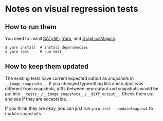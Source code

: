 # Notes on visual regression tests
## How to run them
You need to install [SATySFi](https://github.com/gfngfn/SATySFi), [Yarn](https://yarnpkg.com/lang/en/docs/install), and [GraphicsMagick](http://www.graphicsmagick.org).

```shell
$ yarn install  # install dependencies
$ yarn test     # run test
```

## How to keep them updated
The existing tests have current expected output as *snapshots* in `__image_snapshots__`. 
If you changed typesetting libs and output was different from snapshots, diffs between new output and snapshots would be put into `__tests__/__image_snapshots__/__diff_output__`. Check them out and see if they are acceptable.

If you think they are okay, you can just run `yarn test --updateSnapshot` to update snapshots.
